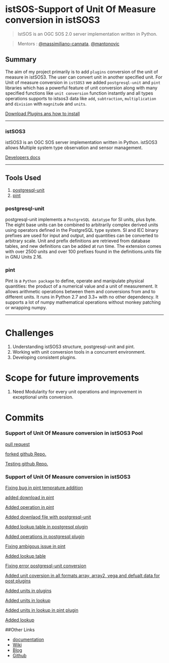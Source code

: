 # istSOS-Support of Unit Of Measure conversion in istSOS3
> IstSOS is an OGC SOS 2.0 server implementation written in Python.

>Mentors : [@massimiliano-cannata](https://github.com/massimiliano-cannata), [@mantonovic](https://github.com/mantonovic)

## Summary

The aim of my project primarily is to add `plugins` conversion of the unit of measure in istSOS3. The user can convert unit in another specified unit. For Unit of measure conversion in `istSOS3` we added `postgresql-unit` and `pint` libraries which has a powerful feature of unit conversion along with many specified functions like `unit conversion` function instantly and all types operations supports to istsos3 data like `add`, `subtraction`, `multiplication` and `division` with `magnitude` and `units`.


[Download Plugins ans how to install](https://github.com/rahulworld/Support-of-Unit-Of-Measure-conversion-in-istSOS3/wiki/Wiki)

<!-- ![OAT Extension](images/quality1.png) -->

---
### istSOS3

istSOS3 is an OGC SOS server implementation written in Python. istSOS3 allows Multiple system type observation and sensor management.

[Developers docs](http://istsos.org/en/v3.0.0-Beta/index.html)

---
## Tools Used

1. [postgresql-unit](https://github.com/ChristophBerg/postgresql-unit)
2. [pint](https://github.com/hgrecco/pint)

### postgresql-unit

postgresql-unit implements a `PostgreSQL datatype` for SI units, plus byte. The eight base units can be combined to arbitrarily complex derived units using operators defined in the PostgreSQL type system. SI and IEC binary prefixes are used for input and output, and quantities can be converted to arbitrary scale. Unit and prefix definitions are retrieved from database tables, and new definitions can be added at run time. The extension comes with over 2500 units and over 100 prefixes found in the definitions.units file in GNU Units 2.16.

### pint

Pint is a `Python package` to define, operate and manipulate physical quantities: the product of a numerical value and a unit of measurement. It allows arithmetic operations between them and conversions from and to different units. It runs in Python 2.7 and 3.3+ with no other dependency. It supports a lot of numpy mathematical operations without monkey patching or wrapping numpy.

---


# Challenges
1. Understanding istSOS3 structure, postgresql-unit and pint.
2. Working with unit conversion tools in a concurrent environment.
3. Developing consistent plugins.

# Scope for future improvements
1. Need Modularity for every unit operations and improvement in exceptional units conversion.

# Commits

### Support of Unit Of Measure conversion in istSOS3 Pool

[pull request](https://github.com/istSOS/istsos3-unit-conversion/pull/1)

[forked github Repo.](https://github.com/rahulworld/istsos3-unit-conversion/tree/unit)

[Testing github Repo.](https://github.com/rahulworld/Support-of-Unit-Of-Measure-conversion-in-istSOS3/commits/master)

### Support of Unit Of Measure conversion in istSOS3

[Fixing bug in pint temprature addition](https://github.com/rahulworld/Support-of-Unit-Of-Measure-conversion-in-istSOS3/commit/d5461f4d2da3c6b897a6fe4bfc37faf6504094de)

[added download in pint](https://github.com/rahulworld/Support-of-Unit-Of-Measure-conversion-in-istSOS3/commit/cf30cbc83fbf0faeff259349fec47388e1decab3)

[Added operation in pint](https://github.com/rahulworld/Support-of-Unit-Of-Measure-conversion-in-istSOS3/commit/997f007a5dff5d57b51b6f463b4d9c61a7112a43)

[Added downlaod file with postgresql-unit](https://github.com/rahulworld/Support-of-Unit-Of-Measure-conversion-in-istSOS3/commit/3be4ff154f8c53fbf0f90383c6317cedec6648cc)

[Added lookup table in postgresql plugin](https://github.com/rahulworld/Support-of-Unit-Of-Measure-conversion-in-istSOS3/commit/7c5157ef8a38becc26553ed1a8acda4eb3f89ef6)

[Added operations in postgresql plugin](https://github.com/rahulworld/Support-of-Unit-Of-Measure-conversion-in-istSOS3/commit/9c4d1840c8dff6e17307990e25bb6412db3187fe)

[Fixing ambigous issue in pint](https://github.com/rahulworld/Support-of-Unit-Of-Measure-conversion-in-istSOS3/commit/0c449859be1844ce847b96d0d28637dea8b2b68a)

[Added lookup table](https://github.com/rahulworld/Support-of-Unit-Of-Measure-conversion-in-istSOS3/commit/f119d901902f0212300f842271e43d6f6901e2db)

[Fixing error postgresql-unit conversion](https://github.com/rahulworld/Support-of-Unit-Of-Measure-conversion-in-istSOS3/commit/d79a3680c88dd7f7bd75b76912b4b9ef3ad47420)

[Added unit coversion in all formats array, array2, vega and defualt data for post plugins](https://github.com/rahulworld/Support-of-Unit-Of-Measure-conversion-in-istSOS3/commit/b3170f1d1a59a1a5ca41545ff2318a449d07333c)

[Added units in plugins](https://github.com/rahulworld/Support-of-Unit-Of-Measure-conversion-in-istSOS3/commit/9c4d1840c8dff6e17307990e25bb6412db3187fe)

[Added units in lookup](https://github.com/rahulworld/Support-of-Unit-Of-Measure-conversion-in-istSOS3/commit/11f032bfabfb49facefbd67f447912a8a116cf83)

[Added units in lookup in pint plugin](https://github.com/rahulworld/Support-of-Unit-Of-Measure-conversion-in-istSOS3/commit/4cbea439693ba60156a0a5d4139163d72d4a5cc0)

[Added lookup](https://github.com/rahulworld/Support-of-Unit-Of-Measure-conversion-in-istSOS3/commit/cf30cbc83fbf0faeff259349fec47388e1decab3)

##Other Links
* [documentation](https://github.com/rahulworld/Support-of-Unit-Of-Measure-conversion-in-istSOS3/wiki/Wiki)
* [Wiki](https://wiki.osgeo.org/wiki/GSoC_18:_istSOS-Support_of_Unit_Of_Measure_conversion_in_istSOS3)
* [Blog](https://github.com/rahulworld/Support-of-Unit-Of-Measure-conversion-in-istSOS3/wiki/Wiki)
* [Github](https://github.com/rahulworld)